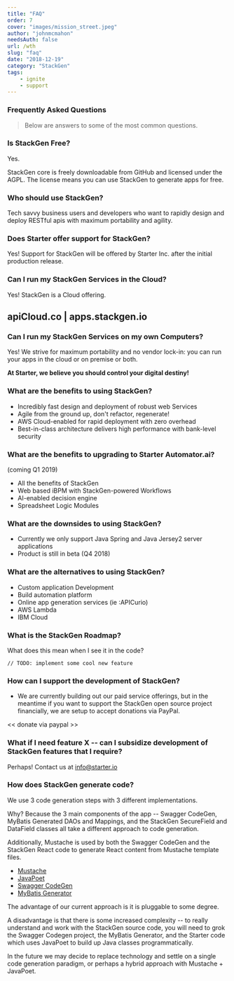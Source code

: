 ```yaml
---
title: "FAQ"
order: 7
cover: "images/mission_street.jpeg"
author: "johnmcmahon"
needsAuth: false
url: /wth
slug: "faq"
date: "2018-12-19"
category: "StackGen"
tags:
    - ignite
    - support
---
```

### Frequently Asked Questions

> Below are answers to some of the most common questions.

### Is StackGen Free?

Yes. 

StackGen core is freely downloadable from GitHub and licensed under the AGPL. The license means you can use StackGen to generate apps for free. 

### Who should use StackGen?

Tech savvy business users and developers who want to rapidly design and deploy RESTful apis with maximum portability and agility.

### Does Starter offer support for StackGen?

Yes! Support for StackGen will be offered by Starter Inc. after the initial production release.

### Can I run my StackGen Services in the Cloud?

Yes! StackGen is a Cloud offering.

## apiCloud.co | apps.stackgen.io

### Can I run my StackGen Services on my own Computers?

Yes! We strive for maximum portability and no vendor lock-in: you can run your apps in the cloud or on premise or both.

**At Starter, we believe you should control your digital destiny!**

### What are the benefits to using StackGen?

- Incredibly fast design and deployment of robust web Services
- Agile from the ground up, don't refactor, regenerate!
- AWS Cloud-enabled for rapid deployment with zero overhead
- Best-in-class architecture delivers high performance with bank-level security

### What are the benefits to upgrading to Starter Automator.ai?
(coming Q1 2019)

- All the benefits of StackGen
- Web based iBPM with StackGen-powered Workflows
- AI-enabled decision engine
- Spreadsheet Logic Modules

### What are the downsides to using StackGen?

- Currently we only support Java Spring and Java Jersey2 server applications
- Product is still in beta (Q4 2018)

### What are the alternatives to using StackGen?

- Custom application Development
- Build automation platform
- Online app generation services (ie :APICurio)
- AWS Lambda
- IBM Cloud

### What is the StackGen Roadmap?

What does this mean when I see it in the code?
```
// TODO: implement some cool new feature
```

### How can I support the development of StackGen?

- We are currently building out our paid service offerings, but in the meantime if you want to support the StackGen open source project financially, we are setup to accept donations via PayPal.

<< donate via paypal >>

### What if I need feature X -- can I subsidize development of StackGen features that I require?

Perhaps!  Contact us at info@starter.io

### How does StackGen generate code?

We use 3 code generation steps with 3 different implementations.

Why? Because the 3 main components of the app -- Swagger CodeGen, MyBatis Generated DAOs and Mappings, and the StackGen SecureField and DataField classes all take a different approach to code generation.

Additionally, Mustache is used by both the Swagger CodeGen and the StackGen React code to generate React content from Mustache template files.

- [Mustache](https://github.com/spullara/mustache.java)
- [JavaPoet](https://github.com/square/javapoet)
- [Swagger CodeGen](https://github.com/swagger-api/swagger-codegen)
- [MyBatis Generator](https://github.com/mybatis/generator)

The advantage of our current approach is it is pluggable to some degree.

A disadvantage is that there is some increased complexity -- to really understand and work with the StackGen source code, you will need to grok the Swagger Codegen project, the MyBatis Generator, and the Starter code which uses JavaPoet to build up Java classes programmatically.

In the future we may decide to replace technology and settle on a single code generation paradigm, or perhaps a hybrid approach with Mustache + JavaPoet.
